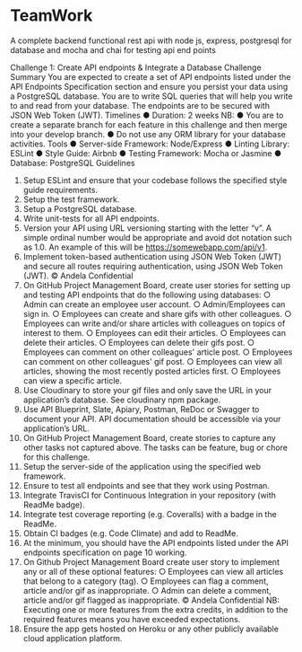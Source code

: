# TeamWork
A complete backend functional rest api with node js, express, postgresql for database and mocha and chai for testing api end points


Challenge 1: Create API endpoints & Integrate a Database
Challenge Summary
You are expected to create a set of API endpoints listed under the API Endpoints Specification
section and ensure you persist your data using a PostgreSQL database.
You are to write SQL queries that will help you write to and read from your database. The
endpoints are to be secured with JSON Web Token (JWT).
Timelines
● Duration: 2 weeks
NB:
● You are to create a separate branch for each feature in this challenge and then merge
into your develop branch.
● Do not use any ORM library for your database activities.
Tools
● Server-side Framework: Node/Express
● Linting Library: ESLint
● Style Guide: Airbnb
● Testing Framework: Mocha or Jasmine
● Database: PostgreSQL
Guidelines
1. Setup ESLint and ensure that your codebase follows the specified style guide
requirements.
2. Setup the test framework.
3. Setup a PostgreSQL database.
4. Write unit-tests for all API endpoints.
5. Version your API using URL versioning starting with the letter “v”. A simple ordinal
number would be appropriate and avoid dot notation such as 1.0. An example of this
will be https://somewebapp.com/api/v1.
6. Implement token-based authentication using JSON Web Token (JWT) and secure all
routes requiring authentication, using JSON Web Token (JWT).
© Andela Confidential
7. On GitHub Project Management Board, create user stories for setting up and testing
API endpoints that do the following using databases:
○ Admin can create an employee user account.
○ Admin/Employees can sign in.
○ Employees can create and share gifs with other colleagues.
○ Employees can write and/or share articles with colleagues on topics of interest to
them.
○ Employees can edit their articles.
○ Employees can delete their articles.
○ Employees can delete their gifs post.
○ Employees can comment on other colleagues' article post.
○ Employees can comment on other colleagues' gif post.
○ Employees can view all articles, showing the most recently posted articles first.
○ Employees can view a specific article.
8. Use Cloudinary to store your gif files and only save the URL in your application’s
database. See cloudinary npm package.
9. Use API Blueprint, Slate, Apiary, Postman, ReDoc or Swagger to document your API.
API documentation should be accessible via your application’s URL.
10. On GitHub Project Management Board, create stories to capture any other tasks not
captured above. The tasks can be feature, bug or chore for this challenge.
11. Setup the server-side of the application using the specified web framework.
12. Ensure to test all endpoints and see that they work using Postman.
13. Integrate TravisCI for Continuous Integration in your repository (with ReadMe badge).
14. Integrate test coverage reporting (e.g. Coveralls) with a badge in the ReadMe.
15. Obtain CI badges (e.g. Code Climate) and add to ReadMe.
16. At the minimum, you should have the API endpoints listed under the API endpoints
specification on page 10 working.
17. On Github Project Management Board create user story to implement any or all of
these optional features:
○ Employees can view all articles that belong to a category (tag).
○ Employees can flag a comment, article and/or gif as inappropriate.
○ Admin can delete a comment, article and/or gif flagged as inappropriate.
© Andela Confidential
NB: Executing one or more features from the extra credits, in addition to the
required features means you have exceeded expectations.
18. Ensure the app gets hosted on Heroku or any other publicly available cloud application
platform.
